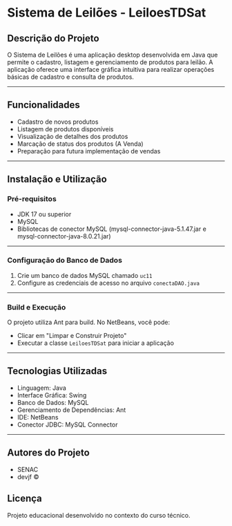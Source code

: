 # Sistema de Leilões - LeiloesTDSat

## Descrição do Projeto
O Sistema de Leilões é uma aplicação desktop desenvolvida em Java que permite o cadastro, listagem e gerenciamento de produtos para leilão. A aplicação oferece uma interface gráfica intuitiva para realizar operações básicas de cadastro e consulta de produtos.

---

## Funcionalidades
- Cadastro de novos produtos
- Listagem de produtos disponíveis
- Visualização de detalhes dos produtos
- Marcação de status dos produtos (A Venda)
- Preparação para futura implementação de vendas

---

## Instalação e Utilização
### Pré-requisitos
- JDK 17 ou superior
- MySQL
- Bibliotecas de conector MySQL (mysql-connector-java-5.1.47.jar e mysql-connector-java-8.0.21.jar)

---

### Configuração do Banco de Dados
1. Crie um banco de dados MySQL chamado `uc11`
2. Configure as credenciais de acesso no arquivo `conectaDAO.java`

---

### Build e Execução
O projeto utiliza Ant para build. No NetBeans, você pode:
- Clicar em "Limpar e Construir Projeto"
- Executar a classe `LeiloesTDSat` para iniciar a aplicação

---

## Tecnologias Utilizadas
- Linguagem: Java
- Interface Gráfica: Swing
- Banco de Dados: MySQL
- Gerenciamento de Dependências: Ant
- IDE: NetBeans
- Conector JDBC: MySQL Connector

---

## Autores do Projeto
- SENAC
- devjf ©

## Licença
Projeto educacional desenvolvido no contexto do curso técnico.
